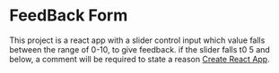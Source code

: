 # FeedBack Form

This project is a react app with a slider control input which value falls between the range of 0-10, to give feedback. if the slider falls t0 5 and below, a comment will be required to state a reason [Create React App](https://github.com/facebook/create-react-app).
